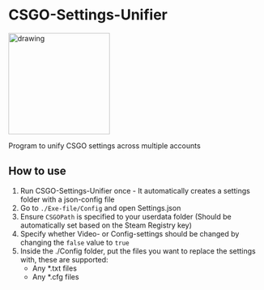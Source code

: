 # CSGO-Settings-Unifier

<img src="https://i.imgur.com/YFFg1dJ.png" alt="drawing" width="200" heigth="200"/>

Program to unify CSGO settings across multiple accounts

## How to use
1. Run CSGO-Settings-Unifier once - It automatically creates a settings folder with a json-config file
2. Go to `./Exe-file/Config` and open Settings.json
3. Ensure `CSGOPath` is specified to your userdata folder (Should be automatically set based on the Steam Registry key)
4. Specify whether Video- or Config-settings should be changed by changing the `false` value to `true`
5. Inside the ./Config folder, put the files you want to replace the settings with, these are supported:	
	* Any \*.txt files
	* Any \*.cfg files
	
